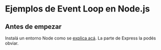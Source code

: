 # Ejemplos de Event Loop en Node.js

## Antes de empezar

Instalá un entorno Node como se [explica acá](http://arquitecturas-concurrentes.github.io/guias/node/). La parte de Express la podés obviar. 

